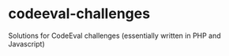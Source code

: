 codeeval-challenges
===================

Solutions for CodeEval challenges (essentially written in PHP and Javascript)
